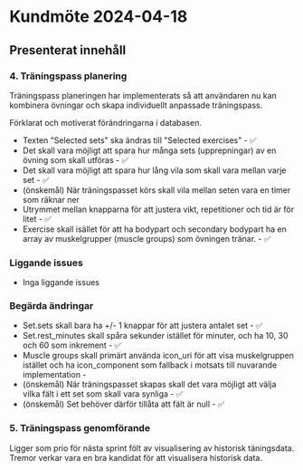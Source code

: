 # Kundmöte 2024-04-18

## Presenterat innehåll

### 4. Träningspass planering

Träningspass planeringen har implementerats så att användaren nu kan kombinera övningar och skapa individuellt anpassade träningspass.

Förklarat och motiverat förändringarna i databasen.

- Texten "Selected sets" ska ändras till "Selected exercises" - ✅
- Det skall vara möjligt att spara hur många sets (upprepningar) av en övning som skall utföras - ✅
- Det skall vara möjligt att spara hur lång vila som skall vara mellan varje set - ✅
- (önskemål) När träningspasset körs skall vila mellan seten vara en timer som räknar ner
- Utrymmet mellan knapparna för att justera vikt, repetitioner och tid är för litet - ✅
- Exercise skall isället för att ha bodypart och secondary bodypart ha en array av muskelgrupper (muscle groups) som övningen tränar. - ✅

### Liggande issues

- Inga liggande issues

### Begärda ändringar

- Set.sets skall bara ha +/- 1 knappar för att justera antalet set - ✅
- Set.rest_minutes skall spåra sekunder istället för minuter, och ha 10, 30 och 60 som inkrement -  ✅
- Muscle groups skall primärt använda icon_uri för att visa muskelgruppen istället och ha icon_component som fallback i motsats till nuvarande implementation -
- (önskemål) När träningspasset skapas skall det vara möjligt att välja vilka fält i ett set som skall vara synliga - ✅
- (önskemål) Set behöver därför tillåta att fält är null - ✅

### 5. Träningspass genomförande

Ligger som prio för nästa sprint fölt av visualisering av historisk täningsdata.
Tremor verkar vara en bra kandidat för att visualisera historisk data.

